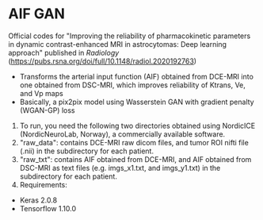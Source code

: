 # AIF GAN
Official codes for "Improving the reliability of pharmacokinetic parameters in dynamic contrast-enhanced MRI in astrocytomas: Deep learning approach" published in _Radiology_
(https://pubs.rsna.org/doi/full/10.1148/radiol.2020192763)
- Transforms the arterial input function (AIF) obtained from DCE-MRI into one obtained from DSC-MRI, which improves reliability of Ktrans, Ve, and Vp maps
- Basically, a pix2pix model using Wasserstein GAN with gradient penalty (WGAN-GP) loss 

1. To run, you need the following two directories obtained using NordicICE (NordicNeuroLab, Norway), a commercially available software.
2. "raw_data": contains DCE-MRI raw dicom files, and tumor ROI nifti file (.nii) in the subdirectory for each patient.
3. "raw_txt": contains AIF obtained from DCE-MRI, and AIF obtained from DSC-MRI as text files (e.g. imgs_x1.txt, and imgs_y1.txt) in the subdirectory for each patient.
4. Requirements:
- Keras 2.0.8
- Tensorflow 1.10.0
